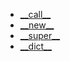  * [\_\_call\_\_](__call__.md)
 * [\_\_new\_\_](__call__.md)
 * [\_\_super\_\_](__call__.md)
 * [\_\_dict\_\_](__dict__.md)